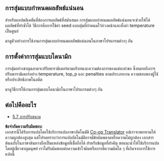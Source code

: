 <!--
CO_OP_TRANSLATOR_METADATA:
{
  "original_hash": "3cb0da3badd51d73ab78ebade2827d98",
  "translation_date": "2025-07-14T02:22:35+00:00",
  "source_file": "05-AdvancedTopics/mcp-sampling/README.md",
  "language_code": "th"
}
-->
## การสุ่มแบบกำหนดผลลัพธ์แน่นอน

สำหรับแอปพลิเคชันที่ต้องการผลลัพธ์ที่สม่ำเสมอ การสุ่มแบบกำหนดผลลัพธ์แน่นอนจะช่วยให้ได้ผลลัพธ์ที่ทำซ้ำได้ วิธีการคือการใช้ค่า seed แบบสุ่มที่กำหนดไว้ล่วงหน้าและตั้งค่า temperature เป็นศูนย์

มาดูตัวอย่างการใช้งานการสุ่มแบบกำหนดผลลัพธ์แน่นอนในภาษาโปรแกรมต่างๆ กัน

## การตั้งค่าการสุ่มแบบไดนามิก

การสุ่มอย่างชาญฉลาดจะปรับพารามิเตอร์ตามบริบทและความต้องการของแต่ละคำขอ ซึ่งหมายถึงการปรับพารามิเตอร์อย่าง temperature, top_p และ penalties ตามประเภทงาน ความชอบของผู้ใช้ หรือประสิทธิภาพในอดีต

มาดูวิธีการใช้งานการสุ่มแบบไดนามิกในภาษาโปรแกรมต่างๆ กัน

## ต่อไปคืออะไร

- [5.7 การปรับขนาด](../mcp-scaling/README.md)

**ข้อจำกัดความรับผิดชอบ**:  
เอกสารนี้ได้รับการแปลโดยใช้บริการแปลภาษาอัตโนมัติ [Co-op Translator](https://github.com/Azure/co-op-translator) แม้เราจะพยายามให้ความถูกต้องสูงสุด แต่โปรดทราบว่าการแปลอัตโนมัติอาจมีข้อผิดพลาดหรือความไม่ถูกต้อง เอกสารต้นฉบับในภาษาต้นทางถือเป็นแหล่งข้อมูลที่เชื่อถือได้ สำหรับข้อมูลที่สำคัญ ขอแนะนำให้ใช้บริการแปลโดยผู้เชี่ยวชาญมนุษย์ เราไม่รับผิดชอบต่อความเข้าใจผิดหรือการตีความผิดใด ๆ ที่เกิดจากการใช้การแปลนี้